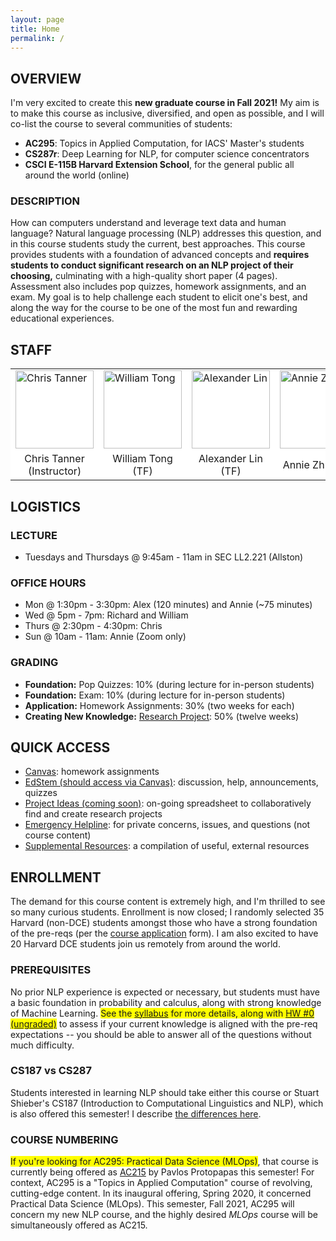 ```yaml
---
layout: page
title: Home
permalink: /
---
```

## OVERVIEW
I'm very excited to create this **new graduate course in Fall 2021!** My aim is to make this course as inclusive, diversified, and open as possible, and I will co-list the course to several communities of students:
- **AC295**: Topics in Applied Computation, for IACS' Master's students
- **CS287r**: Deep Learning for NLP, for computer science concentrators
- **CSCI E-115B Harvard Extension School**, for the general public all around the world (online)

### DESCRIPTION
How can computers understand and leverage text data and human language? Natural language processing (NLP) addresses this question, and in this course students study the current, best approaches. This course provides students with a foundation of advanced concepts and **requires students to conduct significant research on an NLP project of their choosing,** culminating with a high-quality short paper (4 pages). Assessment also includes pop quizzes, homework assignments, and an exam. My goal is to help challenge each student to elicit one's best, and along the way for the course to be one of the most fun and rewarding educational experiences.

## STAFF
<p></p>
<table align="center" style="background-color:#FFFFFF" border="0px">
  <tr>
    <td><img src="{{ site.baseurl }}/images/chris_cropped.png" width="125" alt="Chris Tanner"/></td>
    <td><img src="{{ site.baseurl }}/images/william_cropped.png" width="125" alt="William Tong"/></td>
    <td><img src="{{ site.baseurl }}/images/alex_cropped.png" width="125" alt="Alexander Lin"/></td>
    <td><img src="{{ site.baseurl }}/images/annie_cropped.png" width="125" alt="Annie Zhu"/></td>
    <td><img src="{{ site.baseurl }}/images/richard_cropped.png" width="125" alt="Richard Qiu"/></td>
  </tr>
  <tr>
    <td align="center" style="background-color:#FFFFFF" border="0">Chris Tanner (Instructor)</td>
    <td align="center" style="background-color:#FFFFFF" border="0">William Tong (TF)</td>
    <td align="center" style="background-color:#FFFFFF" border="0">Alexander Lin (TF)</td>
    <td align="center" style="background-color:#FFFFFF" border="0">Annie Zhu (CA)</td>
    <td align="center" style="background-color:#FFFFFF" border="0">Richard Qiu (CA)</td>
  </tr>
</table>

## LOGISTICS
### LECTURE
- Tuesdays and Thursdays @ 9:45am - 11am in SEC LL2.221 (Allston)

### OFFICE HOURS
- Mon @ 1:30pm - 3:30pm: Alex (120 minutes) and Annie (~75 minutes) 
- Wed @ 5pm - 7pm: Richard and William
- Thurs @ 2:30pm - 4:30pm: Chris
- Sun @ 10am - 11am: Annie (Zoom only)

### GRADING
- **Foundation:** Pop Quizzes: 10% (during lecture for in-person students)
- **Foundation:** Exam: 10% (during lecture for in-person students)
- **Application:** Homework Assignments: 30% (two weeks for each)
- **Creating New Knowledge:** [Research Project](project): 50% (twelve weeks)

## QUICK ACCESS
- [Canvas](https://canvas.harvard.edu/courses/95491): homework assignments
- [EdStem (should access via Canvas)](https://edstem.org/us/courses/7911/discussion/): discussion, help, announcements, quizzes
- [Project Ideas (coming soon)](): on-going spreadsheet to collaboratively find and create research projects
- [Emergency Helpline](mailto:cs287helpline@gmail.com): for private concerns, issues, and questions (not course content) 
- [Supplemental Resources](supplemental): a compilation of useful, external resources

## ENROLLMENT
The demand for this course content is extremely high, and I'm thrilled to see so many curious students. Enrollment is now closed; I randomly selected 35 Harvard (non-DCE) students amongst those who have a strong foundation of the pre-reqs (per the <a href="https://forms.gle/vA3Y2bkZxndMdcft6">course application</a> form). I am also excited to have 20 Harvard DCE students join us remotely from around the world.

### PREREQUISITES
No prior NLP experience is expected or necessary, but students must have a basic foundation in probability and calculus, along with strong knowledge of Machine Learning. <span style="background-color: #FFFF00">See the [syllabus](syllabus) for more details, along with [HW #0 (ungraded)](CS287_HW0.zip)</span> to assess if your current knowledge is aligned with the pre-req expectations -- you should be able to answer all of the questions without much difficulty.

### CS187 vs CS287
Students interested in learning NLP should take either this course or Stuart Shieber's CS187 (Introduction to Computational Linguistics and NLP), which is also offered this semester! I describe [the differences here](187vs287).

### COURSE NUMBERING
<span style="background-color: #FFFF00">If you're looking for AC295: Practical Data Science (MLOps)</span>, that course is currently being offered as [AC215](https://harvard-iacs.github.io/2021-AC215/) by Pavlos Protopapas this semester! For context, AC295 is a "Topics in Applied Computation" course of revolving, cutting-edge content. In its inaugural offering, Spring 2020, it concerned Practical Data Science (MLOps). This semester, Fall 2021, AC295 will concern my new NLP course, and the highly desired _MLOps_ course will be simultaneously offered as AC215.
